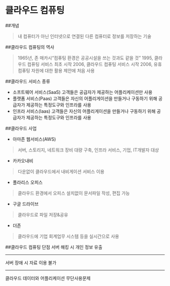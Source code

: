 # 클라우드 컴퓨팅

##개념
> 내 컴퓨터가 아닌 인터넷으로 연결된 다른 컴퓨터로 정보를 저장하는 기술

##클라우드 컴퓨팅의 역사
> 1965년, 존 매카시“컴퓨팅 환경은 공공시설을 쓰는 것과도 같을 것”
> 1995, 클라우드 컴퓨팅 서비스 최초 시작
> 2006, 클라우드 컴퓨팅 서비스 시작
> 2006, 유휴 컴퓨팅 자원에 대한 활용 제안에 처음 사용

##클라우드 서비스 종류
- 소프트웨어 서비스(SaaS)
고객들은 공급자가 제공하는 어플리케이션만 사용
- 플랫폼 서비스(Paas)
고객들은 자신의 어플리게이션을 만들거나 구동하기 위해 공급자가 제공하는 특정도구와 인프라를 사용
- 인프라 서비스(Iaas)
고객들은 자신의 어플리게이션을 만들거나 구동하기 위해 공급자가 제공하는 특정도구와 인프라를 사용

##클라우드 사업
- 아마존 웹서비스(AWS)
> 서버, 스토리지, 네트워크 장비 대량 구축, 인프라 서비스, 기업, IT개발자 대상
- 카카오내비
> 다운없이 클라우드에서 내비게이션 서비스 이용
- 폴라리스 오피스
> 클라우드 환경에서 오피스 설치없이 문서파일 작성, 편집 가능
- 구글 드라이브
> 클라우드로 파일 저장&공유
- 더존
> 클라우드에 기업 회계업무 시스템 등을 실시간으로 사용

##클라우드 컴퓨팅 단점
서버 해킹 시 개인 정보 유출
***
서버 장애 시 자료 이용 불가
***
클라우드 데이터와 어플리케이션 무단사용문제

